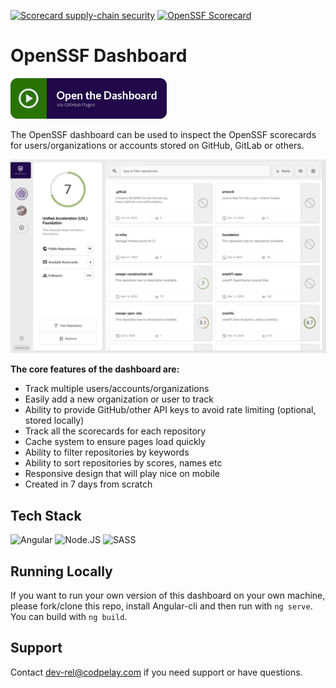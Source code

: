 [![Scorecard supply-chain security](https://github.com/scottstraughan/openssf-dashboard/actions/workflows/scorecard.yml/badge.svg)](https://github.com/scottstraughan/openssf-dashboard/actions/workflows/scorecard.yml)
[![OpenSSF Scorecard](https://api.scorecard.dev/projects/github.com/scottstraughan/openssf-dashboard/badge)](https://scorecard.dev/viewer/?uri=github.com/scottstraughan/openssf-dashboard)

# OpenSSF Dashboard

<a href="https://scottstraughan.github.io/openssf-dashboard/" target="_blank">
  <img src="https://raw.githubusercontent.com/scottstraughan/openssf-dashboard/refs/heads/main/.github/images/run-button.png" width="250" />
</a>

The OpenSSF dashboard can be used to inspect the OpenSSF scorecards for users/organizations or accounts stored on
GitHub, GitLab or others.

![View the Dashboard](https://raw.githubusercontent.com/scottstraughan/openssf-dashboard/refs/heads/main/.github/images/dashboard.jpg)

**The core features of the dashboard are:**

- Track multiple users/accounts/organizations
- Easily add a new organization or user to track
- Ability to provide GitHub/other API keys to avoid rate limiting (optional, stored locally)
- Track all the scorecards for each repository
- Cache system to ensure pages load quickly
- Ability to filter repositories by keywords
- Ability to sort repositories by scores, names etc
- Responsive design that will play nice on mobile
- Created in 7 days from scratch

## Tech Stack

![Angular][angular.io] ![Node.JS][node.js] ![SASS][sass]

## Running Locally

If you want to run your own version of this dashboard on your own machine, please fork/clone this repo, install
Angular-cli and then run with `ng serve`. You can build with `ng build`.

## Support

Contact <dev-rel@codpelay.com> if you need support or have questions.

[angular.io]: https://img.shields.io/badge/Angular-DD0031?style=for-the-badge&logo=angular&logoColor=white
[node.js]: https://img.shields.io/badge/Nodejs-DD0031?style=for-the-badge&logo=angular&logoColor=white
[sass]: https://img.shields.io/badge/sass-DD0031?style=for-the-badge&logo=angular&logoColor=white
